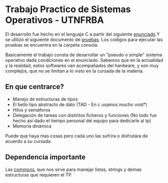 # Trabajo Practico de Sistemas Operativos - UTNFRBA
El desarrollo fue hecho en el lenguaje C a partir del siguiente [enunciado](https://docs.google.com/document/d/17WP76Vsi6ZrYlpYT8xOPXzLf42rQgtyKsOdVkyL5Jj0/edit)
Y se utilizó el siguiente documento de [pruebas](https://docs.google.com/document/d/1SBBTCweMCiBg6TPTt7zxdinRh4ealRasbu0bVlkty5o/edit). Los codigos para ejecutar las pruebas se encuentra en la carpeta consola.

Basicamente el trabajo consta de desarrollar un "pseudo o simple" sistema operativo dada condiciones en el enunciado. Sabemos que en la actualidad y la realidad, estos softwares van acompañados del hardware, y son muy complejos, que no se limitan a lo visto en la cursada de la materia.
## En que centrarce?
- Manejo de estructuras de tipos
- El bello tipo abstracto de dato (TAD - En c usamos mucho void*)
- Hilos y semáforos
- Delegación de tareas con distintos ficheros y funciones (No todo fue hecho asi dado el tiempo personal del equipo para dedicarle al tp)
- Memoria dinámica

Puede que haya mas cosas pero cada uno las sufrira o disfrutara de acuerdo a su cursada.
## Dependencia importante
Las [commons](https://github.com/sisoputnfrba/so-commons-library), que nos sirve para manejar listas, strings y demas estructuras que requieren el TP.
